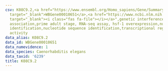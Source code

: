 ```yaml
---
csv: K08C9.2,<a href="https://www.ensembl.org/Homo_sapiens/Gene/Summary?db=core;g=WBGene00010651"
  target="_blank">WBGene00010651</a>,<a href="https://www.ncbi.nlm.nih.gov/pubmed/30894454"
  target="_blank"><i class="fas fa-file"></i></a>",genetic interference,functional
  association,prime adult stage, RNA-seq assay, hsf-1 overexpression,nucleotide sequence
  identification,nucleotide sequence identification,transcriptional regulation,up-regulates
  activity
data_alias: K08C9.2
data_id: WBGene00010651
data_numevidence: 1
data_species: Caenorhabditis elegans
data_taxid: '6239'
title: K08C9.2
---
```

